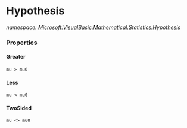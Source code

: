 ﻿# Hypothesis
_namespace: [Microsoft.VisualBasic.Mathematical.Statistics.Hypothesis](./index.md)_






### Properties

#### Greater
``mu > mu0``
#### Less
``mu < mu0``
#### TwoSided
``mu <> mu0``
